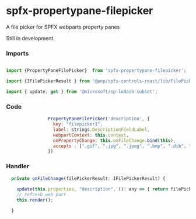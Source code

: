 # spfx-propertypane-filepicker

A file picker for SPFX webparts property panes

Still in development.

### Imports


```javascript

import {PropertyPaneFilePicker}  from 'spfx-propertypane-filepicker';

import {IFilePickerResult } from '@pnp/spfx-controls-react/lib/FilePicker';

import { update, get } from '@microsoft/sp-lodash-subset';
```

### Code


```javascript
                PropertyPaneFilePicker('description', {
                  key: "filepicker1",
                  label: strings.DescriptionFieldLabel,
                  webpartContext: this.context,
                  onPropertyChange: this.onFileChange.bind(this), 
                  accepts : [".gif", ".jpg", ".jpeg", ".bmp", ".dib", ".tif", ".tiff", ".ico", ".png", ".jxr", ".svg"]
                })

```

### Handler

```javascript
  private onFileChange(filePickerResult: IFilePickerResult) {
    
    update(this.properties, "description", (): any => { return filePickerResult.fileAbsoluteUrl; });
    // refresh web part
    this.render();

  }

```